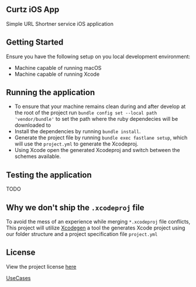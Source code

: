 ## Curtz iOS App

Simple URL Shortner service iOS application

## Getting Started
Ensure you have the following setup on you local development environment:
 - Machine capable of running macOS
 - Machine capable of running Xcode


## Running the application
- To ensure that your machine remains clean during and after develop at the root of the project run `bundle config set --local path 'vendor/bundle'` to set the path where the ruby dependecies will be downloaded to
- Install the dependencies by running `bundle install`.
- Generate the project file by running `bundle exec fastlane setup`, which will use the `project.yml` to generate the Xcodeproj.
- Using Xcode open the generated Xcodeproj and switch between the schemes available.

## Testing the application
TODO

## Why we don't ship the `.xcodeproj` file
To avoid the mess of an experience while merging `*.xcodeproj` file conflicts, This project will utilize [Xcodegen](https://github.com/yonaskolb/XcodeGen) a tool the generates Xcode project using our folder structure and a project specification file `project.yml`

## License
View the project license [here](./LICENSE)


[UseCases](./USECASES.md)